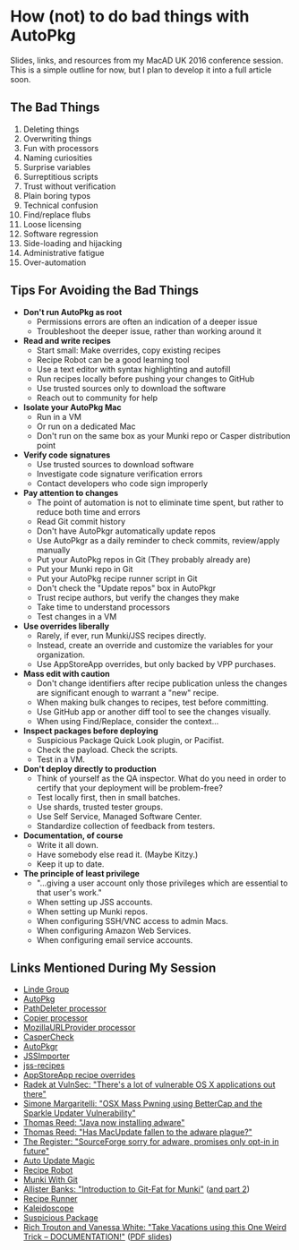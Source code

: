 # How (not) to do bad things with AutoPkg

Slides, links, and resources from my MacAD UK 2016 conference session. This is a simple outline for now, but I plan to develop it into a full article soon.

## The Bad Things

1. Deleting things
2. Overwriting things
3. Fun with processors
4. Naming curiosities
5. Surprise variables
6. Surreptitious scripts
7. Trust without verification
8. Plain boring typos
9. Technical confusion
10. Find/replace flubs
11. Loose licensing
12. Software regression
13. Side-loading and hijacking
14. Administrative fatigue
15. Over-automation

## Tips For Avoiding the Bad Things

- __Don't run AutoPkg as root__
    - Permissions errors are often an indication of a deeper issue
    - Troubleshoot the deeper issue, rather than working around it
- __Read and write recipes__
    - Start small: Make overrides, copy existing recipes
    - Recipe Robot can be a good learning tool
    - Use a text editor with syntax highlighting and autofill
    - Run recipes locally before pushing your changes to GitHub
    - Use trusted sources only to download the software
    - Reach out to community for help
- __Isolate your AutoPkg Mac__
    - Run in a VM
    - Or run on a dedicated Mac
    - Don't run on the same box as your Munki repo or Casper distribution point
- __Verify code signatures__
    - Use trusted sources to download software
    - Investigate code signature verification errors
    - Contact developers who code sign improperly
- __Pay attention to changes__
    - The point of automation is not to eliminate time spent, but rather to reduce both time and errors
    - Read Git commit history
    - Don't have AutoPkgr automatically update repos
    - Use AutoPkgr as a daily reminder to check commits, review/apply manually
    - Put your AutoPkg repos in Git (They probably already are)
    - Put your Munki repo in Git
    - Put your AutoPkg recipe runner script in Git
    - Don't check the "Update repos" box in AutoPkgr
    - Trust recipe authors, but verify the changes they make
    - Take time to understand processors
    - Test changes in a VM
- __Use overrides liberally__
    - Rarely, if ever, run Munki/JSS recipes directly.
    - Instead, create an override and customize the variables for your organization.
    - Use AppStoreApp overrides, but only backed by VPP purchases.
- __Mass edit with caution__
    - Don't change identifiers after recipe publication unless the changes are significant enough to warrant a "new" recipe.
    - When making bulk changes to recipes, test before committing.
    - Use GitHub app or another diff tool to see the changes visually.
    - When using Find/Replace, consider the context…
- __Inspect packages before deploying__
    - Suspicious Package Quick Look plugin, or Pacifist.
    - Check the payload. Check the scripts.
    - Test in a VM.
- __Don't deploy directly to production__
    - Think of yourself as the QA inspector. What do you need in order to certify that your deployment will be problem-free?
    - Test locally first, then in small batches.
    - Use shards, trusted tester groups.
    - Use Self Service, Managed Software Center.
    - Standardize collection of feedback from testers.
- __Documentation, of course__
    - Write it all down.
    - Have somebody else read it. (Maybe Kitzy.)
    - Keep it up to date.
- __The principle of least privilege__
    - "...giving a user account only those privileges which are essential to that user's work."
    - When setting up JSS accounts.
    - When setting up Munki repos.
    - When configuring SSH/VNC access to admin Macs.
    - When configuring Amazon Web Services.
    - When configuring email service accounts.

## Links Mentioned During My Session

- [Linde Group](http://lindegroup.com/)
- [AutoPkg](http://autopkg.github.io/autopkg)
- [PathDeleter processor](https://github.com/autopkg/autopkg/wiki/Processor-PathDeleter)
- [Copier processor](https://github.com/autopkg/autopkg/wiki/Processor-Copier)
- [MozillaURLProvider processor](https://github.com/autopkg/recipes/blob/master/Mozilla/MozillaURLProvider.py)
- [CasperCheck](https://github.com/rtrouton/CasperCheck)
- [AutoPkgr](http://lindegroup.com/autopkgr)
- [JSSImporter](https://github.com/sheagcraig/jssimporter)
- [jss-recipes](https://github.com/autopkg/jss-recipes)
- [AppStoreApp recipe overrides](https://github.com/autopkg/nmcspadden-recipes#appstoreapp-recipe)
- [Radek at VulnSec: "There's a lot of vulnerable OS X applications out there"](https://vulnsec.com/2016/osx-apps-vulnerabilities/)
- [Simone Margaritelli: "OSX Mass Pwning using BetterCap and the Sparkle Updater Vulnerability"](https://www.evilsocket.net/2016/01/30/osx-mass-pwning-using-bettercap-and-the-sparkle-updater-vulnerability/)
- [Thomas Reed: "Java now installing adware"](http://www.thesafemac.com/java-now-installing-adware/)
- [Thomas Reed: "Has MacUpdate fallen to the adware plague?"](http://www.thesafemac.com/has-macupdate-fallen-to-the-adware-plague/)
- [The Register: "SourceForge sorry for adware, promises only opt-in in future"](http://www.theregister.co.uk/2015/06/03/sourceforge_to_offer_only_optin_adware_after_gimp_grump/)
- [Auto Update Magic](https://github.com/homebysix/auto-update-magic)
- [Recipe Robot](https://github.com/homebysix/recipe-robot)
- [Munki With Git](https://github.com/munki/munki/wiki/Munki-With-Git)
- [Allister Banks: "Introduction to Git-Fat for Munki"](https://www.afp548.com/2014/11/24/introduction-to-git-fat-for-munki/) ([and part 2](https://www.afp548.com/2014/12/01/git-fat-intro-part-two-setup-and-migration/))
- [Recipe Runner](https://github.com/homebysix/recipe-runner)
- [Kaleidoscope](http://www.kaleidoscopeapp.com/)
- [Suspicious Package](http://www.mothersruin.com/software/SuspiciousPackage/)
- [Rich Trouton and Vanessa White: "Take Vacations using this One Weird Trick – DOCUMENTATION!"](https://youtu.be/jgsNxvlfWW8?list=PLRUboZUQxbyVydhdMcxGGfEaZc2sFdQk8) ([PDF slides](http://macadmins.psu.edu/wp-content/uploads/sites/24696/2015/07/psumac2015-60-vwhite_rtrouton_documentation_talk.pdf))

